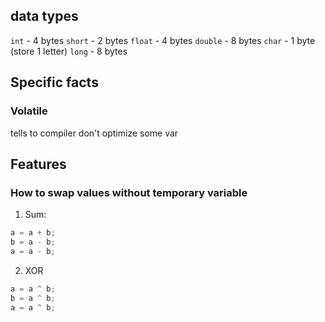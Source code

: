 ## data types
`int` - 4 bytes
`short` - 2 bytes
`float` - 4 bytes
`double` - 8 bytes
`char` - 1 byte (store 1 letter)
`long` - 8 bytes

## Specific facts
### Volatile
tells to compiler don't optimize some var
## Features
### How to swap values without temporary variable
1. Sum:
```C
a = a + b;
b = a - b;
a = a - b;

```
2. XOR
```C
a = a ^ b;
b = a ^ b;
a = a ^ b;
```